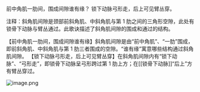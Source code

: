 前中角肌一肋间，围成间隙谁有缘？
锁下动脉弓形走，后上可见臂丛穿。

注释：斜角肌间隙是颈部前斜角肌、中斜角肌与第 1 肋之间的三角形空隙，此处有锁骨下动脉与臂丛通过。此歌诀描述了斜角肌间隙的围成和通过的结构。

【前中角肌一肋间，围成间隙谁有缘】斜角肌间隙是由“前中角肌”、“一肋”围成，即前斜角肌、中斜角肌与第 1 肋三者围成的空隙。“谁有缘”寓意哪些结构通过斜角肌间隙。
【锁下动脉弓形走，后上可见臂丛穿】在斜角肌间隙内有“锁下动脉”、“弓形走”，即锁骨下动脉呈弓形跨过第 1 肋上方；在[[锁骨下动脉]]“后上”方有臂丛穿过。

![image.png](https://picgo18719498306.oss-cn-guangzhou.aliyuncs.com/20250807165412065.png)
